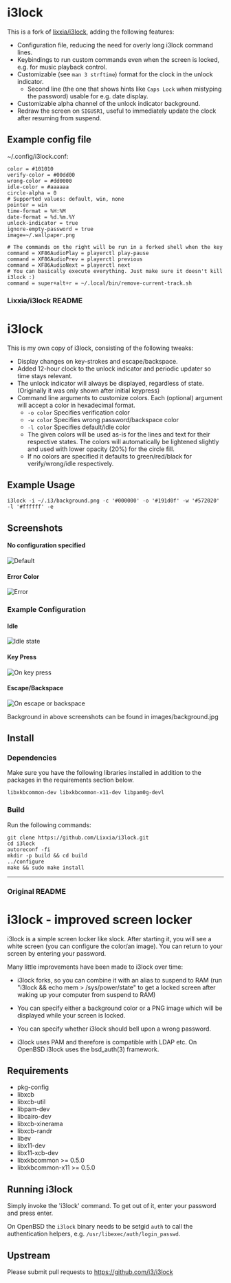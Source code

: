 i3lock
======

This is a fork of [lixxia/i3lock](https://github.com/lixia/i3lock), adding the following features:

- Configuration file, reducing the need for overly long i3lock command lines.
- Keybindings to run custom commands even when the screen is locked, e.g. for music playback control.
- Customizable (see `man 3 strftime`) format for the clock in the unlock indicator.
  - Second line (the one that shows hints like `Caps Lock` when mistyping the password) usable for e.g. date display.
- Customizable alpha channel of the unlock indicator background.
- Redraw the screen on `SIGUSR1`, useful to immediately update the clock after resuming from suspend.

## Example config file

~/.config/i3lock.conf:
```
color = #101010
verify-color = #00dd00
wrong-color = #dd0000
idle-color = #aaaaaa
circle-alpha = 0
# Supported values: default, win, none
pointer = win
time-format = %H:%M
date-format = %d.%m.%Y
unlock-indicator = true
ignore-empty-password = true
image=~/.wallpaper.png

# The commands on the right will be run in a forked shell when the key
command = XF86AudioPlay = playerctl play-pause
command = XF86AudioPrev = playerctl previous
command = XF86AudioNext = playerctl next
# You can basically execute everything. Just make sure it doesn't kill i3lock :)
command = super+alt+r = ~/.local/bin/remove-current-track.sh
```

### Lixxia/i3lock README

i3lock
======

This is my own copy of i3lock, consisting of the following tweaks: 
- Display changes on key-strokes and escape/backspace.
- Added 12-hour clock to the unlock indicator and periodic updater so time stays relevant. 
- The unlock indicator will always be displayed, regardless of state. (Originally it was only shown after initial keypress) 
- Command line arguments to customize colors. Each (optional) argument will accept a color in hexadecimal format. 
  - `-o color` Specifies verification color
  - `-w color` Specifies wrong password/backspace color
  - `-l color` Specifies default/idle color
  - The given colors will be used as-is for the lines and text for their respective states. The colors will automatically be lightened slightly and used with lower opacity (20%) for the circle fill. 
  - If no colors are specified it defaults to green/red/black for verify/wrong/idle respectively.

## Example Usage
`i3lock -i ~/.i3/background.png -c '#000000' -o '#191d0f' -w '#572020' -l '#ffffff' -e`

## Screenshots

#### No configuration specified
![Default](/images/defaultlock.png?raw=true "")
#### Error Color
![Error](/images/defaulterror.png?raw=true "")

### Example Configuration

#### Idle
![Idle state](/images/lockscreen.png?raw=true "")
#### Key Press
![On key press](/images/lockscreenkeypress.png?raw=true "")
#### Escape/Backspace
![On escape or backspace](/images/lockscreenesc.png?raw=true "")

Background in above screenshots can be found in images/background.jpg

<p>

## Install

### Dependencies

Make sure you have the following libraries installed in addition to the packages in the requirements section below.

`libxkbcommon-dev libxkbcommon-x11-dev libpam0g-devl`

### Build

Run the following commands: 
```
git clone https://github.com/Lixxia/i3lock.git
cd i3lock
autoreconf -fi
mkdir -p build && cd build
../configure
make && sudo make install
```

---

### Original README

i3lock - improved screen locker
===============================
i3lock is a simple screen locker like slock. After starting it, you will
see a white screen (you can configure the color/an image). You can return
to your screen by entering your password.

Many little improvements have been made to i3lock over time:

- i3lock forks, so you can combine it with an alias to suspend to RAM
  (run "i3lock && echo mem > /sys/power/state" to get a locked screen
   after waking up your computer from suspend to RAM)

- You can specify either a background color or a PNG image which will be
  displayed while your screen is locked.

- You can specify whether i3lock should bell upon a wrong password.

- i3lock uses PAM and therefore is compatible with LDAP etc.
  On OpenBSD i3lock uses the bsd_auth(3) framework.

Requirements
------------
- pkg-config
- libxcb
- libxcb-util
- libpam-dev
- libcairo-dev
- libxcb-xinerama
- libxcb-randr
- libev
- libx11-dev
- libx11-xcb-dev
- libxkbcommon >= 0.5.0
- libxkbcommon-x11 >= 0.5.0

Running i3lock
-------------
Simply invoke the 'i3lock' command. To get out of it, enter your password and
press enter.

On OpenBSD the `i3lock` binary needs to be setgid `auth` to call the
authentication helpers, e.g. `/usr/libexec/auth/login_passwd`.

Upstream
--------
Please submit pull requests to https://github.com/i3/i3lock
